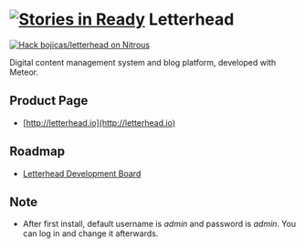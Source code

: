 [![Stories in Ready](https://badge.waffle.io/bojicas/letterhead.png?label=ready&title=Ready)](https://waffle.io/bojicas/letterhead)
Letterhead
==========

[![Hack bojicas/letterhead on Nitrous](https://d3o0mnbgv6k92a.cloudfront.net/assets/hack-s-v1-0616054bfad452919522f1d08ad1fddf.png)](https://www.nitrous.io/hack_button?source=embed&runtime=meteor&repo=bojicas%2Fletterhead&file_to_open=README.md)

Digital content management system and blog platform, developed with Meteor.

Product Page
------------

* [http://letterhead.io](http://letterhead.io)

Roadmap
-------

* [Letterhead Development Board](https://trello.com/b/cBSUihVq/letterhead-development)

Note
----

* After first install, default username is *admin* and password is *admin*. You can log in and change it afterwards.
